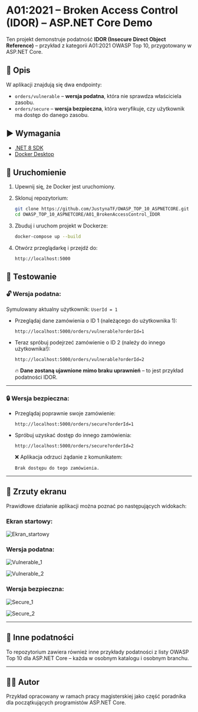 # A01:2021 – Broken Access Control (IDOR) – ASP.NET Core Demo

Ten projekt demonstruje podatność **IDOR (Insecure Direct Object Reference)** – przykład z kategorii A01:2021 OWASP Top 10, przygotowany w ASP.NET Core.

## 📝 Opis

W aplikacji znajdują się dwa endpointy:
- `orders/vulnerable` – **wersja podatna**, która nie sprawdza właściciela zasobu.
- `orders/secure` – **wersja bezpieczna**, która weryfikuje, czy użytkownik ma dostęp do danego zasobu.

## ▶️ Wymagania

- [.NET 8 SDK](https://dotnet.microsoft.com/en-us/download/dotnet/8.0)
- [Docker Desktop](https://www.docker.com/products/docker-desktop/)

## 🚀 Uruchomienie

1. Upewnij się, że Docker jest uruchomiony.
2. Sklonuj repozytorium:
   ```bash
   git clone https://github.com/JustynaTF/OWASP_TOP_10_ASPNETCORE.git
   cd OWASP_TOP_10_ASPNETCORE/A01_BrokenAccessControl_IDOR
   ```

3. Zbuduj i uruchom projekt w Dockerze:
   ```bash
   docker-compose up --build
   ```

4. Otwórz przeglądarkę i przejdź do:
   ```
   http://localhost:5000
   ```

## 🧪 Testowanie

### 🔓 Wersja podatna:
Symulowany aktualny użytkownik: `UserId = 1`

- Przeglądaj dane zamówienia o ID 1 (należącego do użytkownika 1):
  ```
  http://localhost:5000/orders/vulnerable?orderId=1
  ```

- Teraz spróbuj podejrzeć zamówienie o ID 2 (należy do innego użytkownika!):
  ```
  http://localhost:5000/orders/vulnerable?orderId=2
  ```
  🔥 **Dane zostaną ujawnione mimo braku uprawnień** – to jest przykład podatności IDOR.

---

### 🔒 Wersja bezpieczna:
- Przeglądaj poprawnie swoje zamówienie:
  ```
  http://localhost:5000/orders/secure?orderId=1
  ```

- Spróbuj uzyskać dostęp do innego zamówienia:
  ```
  http://localhost:5000/orders/secure?orderId=2
  ```

  ❌ Aplikacja odrzuci żądanie z komunikatem:
  ```
  Brak dostępu do tego zamówienia.
  ```

---

## 📸 Zrzuty ekranu

Prawidłowe działanie aplikacji można poznać po następujących widokach:

### Ekran startowy:

![Ekran_startowy](https://github.com/user-attachments/assets/80940bfb-4beb-4ca0-a084-fa3bbb96a3a6)


### Wersja podatna:

![Vulnerable_1](https://github.com/user-attachments/assets/653ca897-8ab8-49af-8249-5e5a517d7fea)

![Vulnerable_2](https://github.com/user-attachments/assets/170583cc-6028-4208-bf8e-7bf7b739e9be)


### Wersja bezpieczna:

![Secure_1](https://github.com/user-attachments/assets/4f69fe5e-2538-4ce3-bbd4-c34a22f2b0b7)

![Secure_2](https://github.com/user-attachments/assets/e714a5b6-eba3-41bc-a4f3-0ed71cad22a3)


---

## 📂 Inne podatności

To repozytorium zawiera również inne przykłady podatności z listy OWASP Top 10 dla ASP.NET Core – każda w osobnym katalogu i osobnym branchu.

---

## 👨‍🔬 Autor

Przykład opracowany w ramach pracy magisterskiej jako część poradnika dla początkujących programistów ASP.NET Core.
